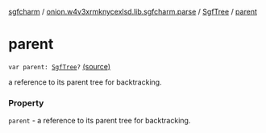 [sgfcharm](../../index.md) / [onion.w4v3xrmknycexlsd.lib.sgfcharm.parse](../index.md) / [SgfTree](index.md) / [parent](./parent.md)

# parent

`var parent: `[`SgfTree`](index.md)`?` [(source)](https://github.com/w4v3/sgfcharm/tree/master/sgfcharm/src/main/java/onion/w4v3xrmknycexlsd/lib/sgfcharm/parse/SgfTree.kt#L44)

a reference to its parent tree for backtracking.

### Property

`parent` - a reference to its parent tree for backtracking.